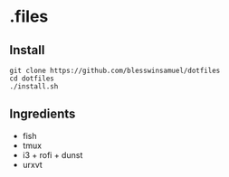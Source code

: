 # .files

## Install

```
git clone https://github.com/blesswinsamuel/dotfiles
cd dotfiles
./install.sh
```

## Ingredients

- fish
- tmux
- i3 + rofi + dunst
- urxvt
